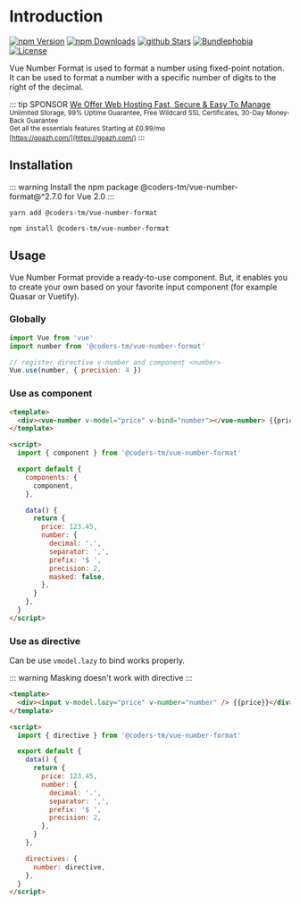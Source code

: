 # Introduction

[![npm Version](https://badgen.net/npm/v/@coders-tm/vue-number-format?color=green)](https://www.npmjs.com/package/@coders-tm/vue-number-format)
[![npm Downloads](https://badgen.net/npm/dt/@coders-tm/vue-number-format?color=green)](https://www.npmjs.com/package/@coders-tm/vue-number-format)
[![github Stars](https://badgen.net/github/stars/coders-tm/vue-number-format?color=green)](https://www.npmjs.com/package/@coders-tm/vue-number-format)
[![Bundlephobia](https://badgen.net/bundlephobia/minzip/@coders-tm/vue-number-format?color=green)](https://bundlephobia.com/result?p=@coders-tm/vue-number-format)
[![License](https://badgen.net/github/license/coders-tm/vue-number-format?color=green)](https://github.com/coders-tm/vue-number-format/blob/master/LICENSE)

Vue Number Format is used to format a number using fixed-point notation. It can be used to format a number with a specific number of digits to the right of the decimal.

::: tip SPONSOR
[We Offer Web Hosting Fast, Secure & Easy To Manage](https://goazh.com/) <br>
<small>
Unlimited Storage, 99% Uptime Guarantee, Free Wildcard SSL Certificates, 30-Day Money-Back Guarantee<br>
Get all the essentials features Starting at £0.99/mo<br>
[https://goazh.com/](https://goazh.com/)
</small>
:::

## Installation

::: warning
Install the npm package @coders-tm/vue-number-format@^2.7.0 for Vue 2.0
:::

<CodeGroup>
  <CodeGroupItem title="YARN">

```bash:no-line-numbers
yarn add @coders-tm/vue-number-format
```

  </CodeGroupItem>

  <CodeGroupItem title="NPM" active>

```bash:no-line-numbers
npm install @coders-tm/vue-number-format
```

  </CodeGroupItem>
</CodeGroup>

## Usage

Vue Number Format provide a ready-to-use component. But, it enables you to create your own based on your favorite input component (for example Quasar or Vuetify).

### Globally

```js
import Vue from 'vue'
import number from '@coders-tm/vue-number-format'

// register directive v-number and component <number>
Vue.use(number, { precision: 4 })
```

### Use as component

```html
<template>
  <div><vue-number v-model="price" v-bind="number"></vue-number> {{price}}</div>
</template>

<script>
  import { component } from '@coders-tm/vue-number-format'

  export default {
    components: {
      component,
    },

    data() {
      return {
        price: 123.45,
        number: {
          decimal: '.',
          separator: ',',
          prefix: '$ ',
          precision: 2,
          masked: false,
        },
      }
    },
  }
</script>
```

### Use as directive

Can be use `vmodel.lazy` to bind works properly.

::: warning
Masking doesn't work with directive
:::

```html
<template>
  <div><input v-model.lazy="price" v-number="number" /> {{price}}</div>
</template>

<script>
  import { directive } from '@coders-tm/vue-number-format'

  export default {
    data() {
      return {
        price: 123.45,
        number: {
          decimal: '.',
          separator: ',',
          prefix: '$ ',
          precision: 2,
        },
      }
    },

    directives: {
      number: directive,
    },
  }
</script>
```
